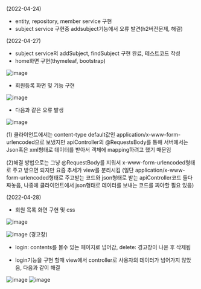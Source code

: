 (2022-04-24)
- entity, repository, member service 구현
- subject service 구현중 addsubject기능에서 오류 발견(h2버전문제, 해결)

(2022-04-27)
- subject service의 addSubject, findSubject 구현 완료, 테스트코드 작성
- home화면 구현(thymeleaf, bootstrap)

![image](https://user-images.githubusercontent.com/68144687/165510362-96adf80e-cffb-4c30-884b-6b719c0d81d8.png)

- 회원등록 화면 및 기능 구현 

![image](https://user-images.githubusercontent.com/68144687/165510408-0db627a5-6c17-4e4d-9e1e-4cddf87e4581.png)

- 다음과 같은 오류 발생

![image](https://user-images.githubusercontent.com/68144687/165510435-e1e2d6f0-6c46-49c5-9200-8df3fcd38f0d.png)

(1) 클라이언트에서는 content-type default값인 application/x-www-form-urlencoded으로 보냈지만 apiController의 @RequestsBody를 통해 서버에서는 Json혹은 xml형태로 데이터를 받아서 객체에 mapping하려고 했기 때문임

(2)해결 방법으로는 그냥 @RequestBody를 지워서 x-www-form-urlencoded형태로 주고 받으면 되지만 요즘 추세가 view를 분리시킴
(일단 application/x-www-form-urlencoded형태로 주고받는 코드와 json형태로 받는 apiController코드 둘다 짜놓음, 나중에 클라이언트에서 json형태로 데이터를 보내는 코드를 짜야할 필요 있음) 

(2022-04-28)

- 회원 목록 화면 구현 및 css


![image](https://user-images.githubusercontent.com/68144687/165751008-3ad7e1da-4ef9-4ba8-9aa2-6e1941a142e0.png) 

![image](https://user-images.githubusercontent.com/68144687/165751022-739fd67b-1a6c-4501-b882-b069d7a4d7cb.png)
(경고창)
- login: contents를 볼수 있는 페이지로 넘어감, delete: 경고창이 나온 후 삭제됨

- login기능을 구현 할때 view에서 controller로 사용자의 데이터가 넘어가지 않았음, 다음과 같이 해결

![image](https://user-images.githubusercontent.com/68144687/165751159-d8f4b8c4-e1ce-4445-982e-68c17e88d514.png)
![image](https://user-images.githubusercontent.com/68144687/165751172-492f5c17-2663-4feb-9a42-fbbf9cbda98b.png)


